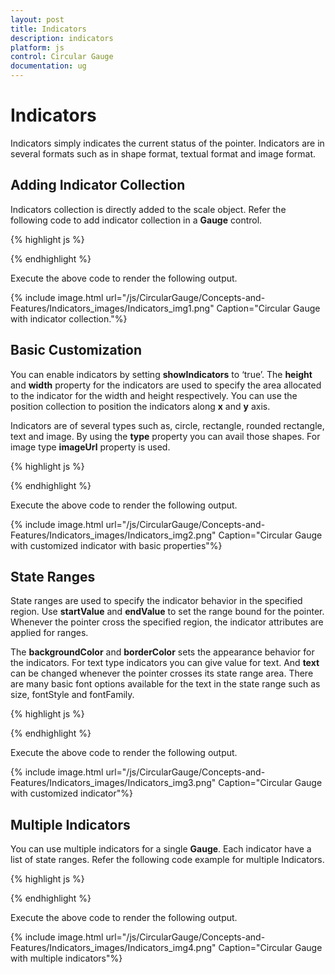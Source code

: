 ```yaml
---
layout: post
title: Indicators
description: indicators
platform: js
control: Circular Gauge
documentation: ug
---
```


# Indicators

Indicators simply indicates the current status of the pointer. Indicators are in several formats such as in shape format, textual format and image format.





## Adding Indicator Collection 

Indicators collection is directly added to the scale object. Refer the following code to add indicator collection in a **Gauge** control.

{% highlight js %}

<div id="CircularGauge1"></div>
<script type="text/javascript">
$(function () {

//For circular gauge rendering
$("#CircularGauge1").ejCircularGauge({
scales: [{ showIndicators: true
indicators:[{
// For setting indicator height
**height: 10,**
// For setting indicator width
**width: 10,**
// For setting indicator type
**type: "circle",**
// For setting indicator value
**value: 0,**
// For setting indicator position
**position: { x: 185, y: 300 },**
}]
}]
})
});
</script>


{% endhighlight %}



Execute the above code to render the following output.

{% include image.html url="/js/CircularGauge/Concepts-and-Features/Indicators_images/Indicators_img1.png" Caption="Circular Gauge with indicator collection."%}

## Basic Customization

You can enable indicators by setting **showIndicators** to ‘true’. The **height** and **width** property for the indicators are used to specify the area allocated to the indicator for the width and height respectively. You can use the position collection to position the indicators along **x** and **y** axis. 

Indicators are of several types such as, circle, rectangle, rounded rectangle, text and image. By using the **type** property you can avail those shapes. For image type **imageUrl** property is used. 

{% highlight js %}

<div id="CircularGauge1"></div>
<script type="text/javascript">
$(function () {

// For Circular Gauge rendering
$("#CircularGauge1").ejCircularGauge({
scales: [{
**showIndicators: true,** minorIntervalValue: 5,
backgroundColor: "#5DF243",
border: { width: 1.5, color: "black" },
showScaleBar: true, radius: 120, size: 5,
pointers: [{
backgroundColor: "#5DF243",
border: { width: 1.5, color: "black" },
length: 110
}],
indicators: [{
// For setting indicator height
**height: 10,**
// For setting indicator width
**width: 10,**
// For setting indicator type
**type: "circle",**
// For setting indicator value
**value: 0,**
// For setting indicator position
**position: { x: 185, y: 300 },**

}],
}]
});
});
</script>


{% endhighlight %}



Execute the above code to render the following output.

{% include image.html url="/js/CircularGauge/Concepts-and-Features/Indicators_images/Indicators_img2.png" Caption="Circular Gauge with customized indicator with basic properties"%}

## State Ranges

State ranges are used to specify the indicator behavior in the specified region. Use **startValue** and **endValue** to set the range bound for the pointer. Whenever the pointer cross the specified region, the indicator attributes are applied for ranges. 

The **backgroundColor** and **borderColor** sets the appearance behavior for the indicators. For text type indicators you can give value for text. And **text** can be changed whenever the pointer crosses its state range area. There are many basic font options available for the text in the state range such as size, fontStyle and fontFamily.

{% highlight js %}


<div id="CircularGauge1"></div>
<script type="text/javascript">
$(function () {

// For Circular Gauge rendering
$("#CircularGauge1").ejCircularGauge({
scales: [{
showIndicators: true, minorIntervalValue: 5,
backgroundColor: "#5DF243",
border: { width: 1.5, color: "black" },
showScaleBar: true, radius: 150, size: 5,
pointers: [{
backgroundColor: "#5DF243",
border: { width: 1.5, color: "black" },
length: 110
}],
indicators: [{
// For setting indicator height
height: 10,
// For setting indicator width
width: 10,
// For setting indicator type
type: "circle",
// For setting indicator value
value: 0,
// For setting indicator position
position: { x: 185, y: 300 },
// For setting indicator state range collection
**stateRanges: [{**
// For setting state range end value height
**endValue: 100,**
// For setting state range start value
**startValue: 0,**
// For setting indicator background color
**backgroundColor: "#5DF243",**
// For setting indicator border color
**borderColor: "Black",**
// For setting indicator text
**text: "",**
// For setting indicator text color
**textColor: "#870505"**
}]

}],
}]
});
});
</script>


{% endhighlight %}



Execute the above code to render the following output.

{% include image.html url="/js/CircularGauge/Concepts-and-Features/Indicators_images/Indicators_img3.png" Caption="Circular Gauge with customized indicator"%}

## Multiple Indicators

You can use multiple indicators for a single **Gauge**. Each indicator have a list of state ranges. Refer the following code example for multiple Indicators.

{% highlight js %}


<div id="CircularGauge1"></div>
<script type="text/javascript">
$(function () {

// For Circular Gauge rendering
$("#CircularGauge1").ejCircularGauge({
scales: [{readOnly: false,
showIndicators: true,showRanges: true,
minorIntervalValue: 5,
showScaleBar: true, radius: 150, size: 5,
pointers: [{
length: 110,value:70
}],
ranges: [{
startValue: 0, endValue: 50,
backgroundColor: "Green",
placement: "far", distanceFromScale: -30
},
{
startValue: 50, endValue: 100,
backgroundColor: "red",
placement: "far", distanceFromScale: -30
}],

indicators: [
//Indicator1
{
height: 10,
width: 10,
type: "circle",
value: 0,
position: { x: 165, y: 300 },
stateRanges: [{
endValue: 50,
startValue: 0,
backgroundColor: "#24F92F",
borderColor: "Black"
}, {
endValue: 50,
startValue: 100,
backgroundColor: "#322C04",
borderColor: "Black"
}]

},
//Indicator2
{
height: 10,
width: 10,
type: "circle",
value: 0,
position: { x: 215, y: 300 },
stateRanges: [{
endValue: 50,
startValue: 0,
backgroundColor: "#600000",
borderColor: "Black"
}, {
endValue: 100,
startValue: 50,
backgroundColor: "#FF4F2A",
borderColor: "Black"
}]

}],
}]
});});
</script>


{% endhighlight %}



Execute the above code to render the following output.

{% include image.html url="/js/CircularGauge/Concepts-and-Features/Indicators_images/Indicators_img4.png" Caption="Circular Gauge with multiple indicators"%}

